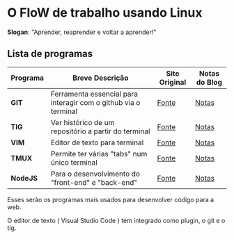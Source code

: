 # O FloW de trabalho usando Linux

<b>Slogan</b>: "Aprender, reaprender e voltar a aprender!"

## Lista de programas

| Programa      | Breve Descrição                                                 | Site Original                         | Notas do Blog            |
| ------------- | --------------------------------------------------------------- | ------------------------------------- | ------------------------ |
| <b>GIT</b>    | Ferramenta essencial para interagir com o github via o terminal | [Fonte](https://www.git-scm.com/)     | [Notas](./linux/git.md)  |
| <b>TIG</b>    | Ver histórico de um repositório a partir do terminal            | [Fonte](https://github.com/jonas/tig) | [Notas](./linux/tig.md)  |
| <b>VIM</b>    | Editor de texto para terminal                                   | [Fonte](https://www.vim.org)          | [Notas](./linux/vim.md)  |
| <b>TMUX</b>   | Permite ter várias "tabs" num único terminal                    | [Fonte](https://github.com/tmux/tmux) | [Notas](./linux/tmux.md) |
| <b>NodeJS</b> | Para o desenvolvimento do "front-end" e "back-end"              | [Fonte](https://nodejs.org)           | [Notas](./web/nodejs.md) |

Esses serão os programas mais usados para desenvolver código para a web.

O editor de texto ( Visual Studio Code ) tem integrado como plugin, o git e o tig.
